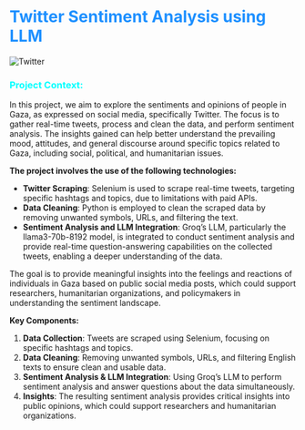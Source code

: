 # <span style='color:dodgerBlue; font-weight:bold;'> Twitter Sentiment Analysis using LLM </span>

![Twitter](https://www.aimtechnologies.co/wp-content/uploads/2024/01/Twitter-Sentiment-Analysis.png)

### <span style='color:aqua; font-weight:bold;'> Project Context: </span>

In this project, we aim to explore the sentiments and opinions of people in Gaza, as expressed on social media, specifically Twitter. The focus is to gather real-time tweets, process and clean the data, and perform sentiment analysis. The insights gained can help better understand the prevailing mood, attitudes, and general discourse around specific topics related to Gaza, including social, political, and humanitarian issues.

<b>The project involves the use of the following technologies:</b>

* **Twitter Scraping**: Selenium is used to scrape real-time tweets, targeting specific hashtags and topics, due to limitations with paid APIs.
* **Data Cleaning**: Python is employed to clean the scraped data by removing unwanted symbols, URLs, and filtering the text.
* **Sentiment Analysis and LLM Integration**: Groq’s LLM, particularly the llama3-70b-8192 model, is integrated to conduct sentiment analysis and provide real-time question-answering capabilities on the collected tweets, enabling a deeper understanding of the data.

The goal is to provide meaningful insights into the feelings and reactions of individuals in Gaza based on public social media posts, which could support researchers, humanitarian organizations, and policymakers in understanding the sentiment landscape.

<b>Key Components:</b>

1. **Data Collection**: Tweets are scraped using Selenium, focusing on specific hashtags and topics.
2. **Data Cleaning**: Removing unwanted symbols, URLs, and filtering English texts to ensure clean and usable data.
3. **Sentiment Analysis & LLM Integration**: Using Groq’s LLM to perform sentiment analysis and answer questions about the data simultaneously.
4. **Insights**: The resulting sentiment analysis provides critical insights into public opinions, which could support researchers and humanitarian organizations.
